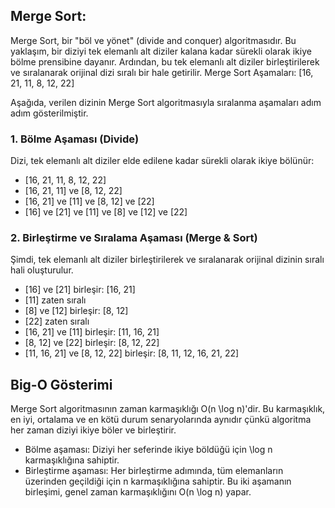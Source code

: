 ## Merge Sort:
Merge Sort, bir "böl ve yönet" (divide and conquer) algoritmasıdır. Bu yaklaşım, bir diziyi tek elemanlı alt diziler kalana kadar sürekli olarak ikiye bölme prensibine dayanır. Ardından, bu tek elemanlı alt diziler birleştirilerek ve sıralanarak orijinal dizi sıralı bir hale getirilir.
Merge Sort Aşamaları: [16, 21, 11, 8, 12, 22]

Aşağıda, verilen dizinin Merge Sort algoritmasıyla sıralanma aşamaları adım adım gösterilmiştir.
### 1. Bölme Aşaması (Divide)
Dizi, tek elemanlı alt diziler elde edilene kadar sürekli olarak ikiye bölünür:
 * [16, 21, 11, 8, 12, 22]
 * [16, 21, 11] ve [8, 12, 22]
 * [16, 21] ve [11] ve [8, 12] ve [22]
 * [16] ve [21] ve [11] ve [8] ve [12] ve [22]
### 2. Birleştirme ve Sıralama Aşaması (Merge & Sort)
Şimdi, tek elemanlı alt diziler birleştirilerek ve sıralanarak orijinal dizinin sıralı hali oluşturulur.
 * [16] ve [21] birleşir: [16, 21]
 * [11] zaten sıralı
 * [8] ve [12] birleşir: [8, 12]
 * [22] zaten sıralı
 * [16, 21] ve [11] birleşir: [11, 16, 21]
 * [8, 12] ve [22] birleşir: [8, 12, 22]
 * [11, 16, 21] ve [8, 12, 22] birleşir: [8, 11, 12, 16, 21, 22]
## Big-O Gösterimi
Merge Sort algoritmasının zaman karmaşıklığı O(n \log n)'dir. Bu karmaşıklık, en iyi, ortalama ve en kötü durum senaryolarında aynıdır çünkü algoritma her zaman diziyi ikiye böler ve birleştirir.
 * Bölme aşaması: Diziyi her seferinde ikiye böldüğü için \log n karmaşıklığına sahiptir.
 * Birleştirme aşaması: Her birleştirme adımında, tüm elemanların üzerinden geçildiği için n karmaşıklığına sahiptir.
Bu iki aşamanın birleşimi, genel zaman karmaşıklığını O(n \log n) yapar.
